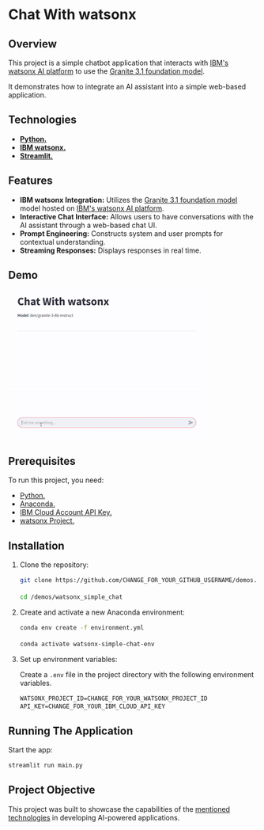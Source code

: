 # Chat With watsonx

## Overview

This project is a simple chatbot application that interacts with [IBM's watsonx AI platform](https://www.ibm.com/watsonx) to use the [Granite 3.1 foundation model](https://www.ibm.com/granite).

It demonstrates how to integrate an AI assistant into a simple web-based application.

## Technologies

- [**Python.**](https://www.python.org/)
- [**IBM watsonx.**](https://www.ibm.com/watsonx)
- [**Streamlit.**](https://streamlit.io/)

## Features

- **IBM watsonx Integration:** Utilizes the [Granite 3.1 foundation model](https://www.ibm.com/granite) model hosted on [IBM's watsonx AI platform](https://www.ibm.com/watsonx).
- **Interactive Chat Interface:** Allows users to have conversations with the AI assistant through a web-based chat UI.
- **Prompt Engineering:** Constructs system and user prompts for contextual understanding.
- **Streaming Responses:** Displays responses in real time.

## Demo

<img src="demo.gif" />

## Prerequisites

To run this project, you need:

- [Python.](https://www.python.org/)
- [Anaconda.](https://anaconda.org/)
- [IBM Cloud Account API Key.](https://www.ibm.com/cloud)
- [watsonx Project.](https://www.ibm.com/watsonx)

## Installation

1. Clone the repository:

   ```sh
   git clone https://github.com/CHANGE_FOR_YOUR_GITHUB_USERNAME/demos.git

   cd /demos/watsonx_simple_chat
   ```

2. Create and activate a new Anaconda environment:

   ```sh
   conda env create -f environment.yml

   conda activate watsonx-simple-chat-env
   ```

3. Set up environment variables:

   Create a `.env` file in the project directory with the following environment variables.

   ```env
   WATSONX_PROJECT_ID=CHANGE_FOR_YOUR_WATSONX_PROJECT_ID
   API_KEY=CHANGE_FOR_YOUR_IBM_CLOUD_API_KEY
   ```

## Running The Application

Start the app:

```sh
streamlit run main.py
```

## Project Objective

This project was built to showcase the capabilities of the [mentioned technologies](#technologies) in developing AI-powered applications.
